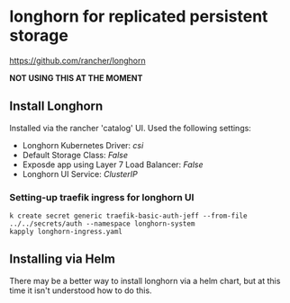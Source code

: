 # longhorn for replicated persistent storage

https://github.com/rancher/longhorn

**NOT USING THIS AT THE MOMENT**

## Install Longhorn

Installed via the rancher 'catalog' UI.  Used the following settings:

* Longhorn Kubernetes Driver: *csi*
* Default Storage Class: *False*
* Exposde app using Layer 7 Load Balancer: *False*
* Longhorn UI Service: *ClusterIP*

### Setting-up traefik ingress for longhorn UI

```shell
k create secret generic traefik-basic-auth-jeff --from-file ../../secrets/auth --namespace longhorn-system
kapply longhorn-ingress.yaml
```

## Installing via Helm

There may be a better way to install longhorn via a helm chart, but at this time it isn't understood how to do this.
